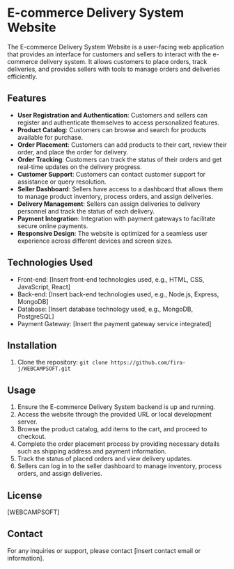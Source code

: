 # E-commerce Delivery System Website

The E-commerce Delivery System Website is a user-facing web application that provides an interface for customers and sellers to interact with the e-commerce delivery system. It allows customers to place orders, track deliveries, and provides sellers with tools to manage orders and deliveries efficiently.

## Features

- **User Registration and Authentication**: Customers and sellers can register and authenticate themselves to access personalized features.
- **Product Catalog**: Customers can browse and search for products available for purchase.
- **Order Placement**: Customers can add products to their cart, review their order, and place the order for delivery.
- **Order Tracking**: Customers can track the status of their orders and get real-time updates on the delivery progress.
- **Customer Support**: Customers can contact customer support for assistance or query resolution.
- **Seller Dashboard**: Sellers have access to a dashboard that allows them to manage product inventory, process orders, and assign deliveries.
- **Delivery Management**: Sellers can assign deliveries to delivery personnel and track the status of each delivery.
- **Payment Integration**: Integration with payment gateways to facilitate secure online payments.
- **Responsive Design**: The website is optimized for a seamless user experience across different devices and screen sizes.

## Technologies Used

- Front-end: [Insert front-end technologies used, e.g., HTML, CSS, JavaScript, React]
- Back-end: [Insert back-end technologies used, e.g., Node.js, Express, MongoDB]
- Database: [Insert database technology used, e.g., MongoDB, PostgreSQL]
- Payment Gateway: [Insert the payment gateway service integrated]

## Installation

1. Clone the repository: `git clone https://github.com/fira-j/WEBCAMPSOFT.git`


## Usage

1. Ensure the E-commerce Delivery System backend is up and running.
2. Access the website through the provided URL or local development server.
3. Browse the product catalog, add items to the cart, and proceed to checkout.
4. Complete the order placement process by providing necessary details such as shipping address and payment information.
5. Track the status of placed orders and view delivery updates.
6. Sellers can log in to the seller dashboard to manage inventory, process orders, and assign deliveries.


## License

[WEBCAMPSOFT]

## Contact

For any inquiries or support, please contact [insert contact email or information].

